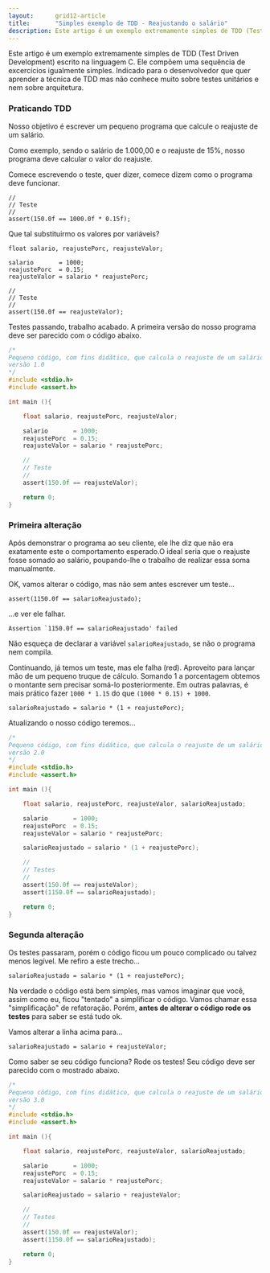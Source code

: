 ```yaml
---
layout:      grid12-article
title:       "Simples exemplo de TDD - Reajustando o salário"
description: Este artigo é um exemplo extremamente simples de TDD (Test Driven Development) escrito na linguagem C.
---
```


<div id="alerta">

<p>Este artigo é um exemplo extremamente simples de TDD (Test Driven Development) escrito na linguagem C.
Ele compõem uma sequência de excercícios igualmente simples. Indicado para o desenvolvedor que quer aprender a técnica
de TDD mas não conhece muito sobre testes unitários e nem sobre arquitetura.</p>

</div>


### Praticando TDD

Nosso objetivo é escrever um pequeno programa que calcule o reajuste de um salário.

Como exemplo, sendo o salário de 1.000,00 e o reajuste de 15%, nosso programa deve calcular o valor do reajuste. 

Comece escrevendo o teste, quer dizer, comece dizem como o programa deve funcionar.

    //
    // Teste
    //
    assert(150.0f == 1000.0f * 0.15f);


Que tal substituirmo os valores por variáveis?

    float salario, reajustePorc, reajusteValor;

    salario       = 1000;
    reajustePorc  = 0.15;
    reajusteValor = salario * reajustePorc;

    //
    // Teste
    //
    assert(150.0f == reajusteValor);

Testes passando, trabalho acabado. A primeira versão do nosso programa deve ser parecido com o código abaixo.

```c
/*
Pequeno código, com fins didático, que calcula o reajuste de um salário.
versão 1.0
*/
#include <stdio.h>
#include <assert.h>

int main (){

    float salario, reajustePorc, reajusteValor;

    salario       = 1000;
    reajustePorc  = 0.15;
    reajusteValor = salario * reajustePorc;

    //
    // Teste
    //
    assert(150.0f == reajusteValor);

    return 0;
}
```


### Primeira alteração


Após demonstrar o programa ao seu cliente, ele lhe diz que não era exatamente este o comportamento esperado.O ideal
seria que o reajuste fosse somado ao salário, poupando-lhe o trabalho de realizar essa soma manualmente.

OK, vamos alterar o código, mas não sem antes escrever um teste...


    assert(1150.0f == salarioReajustado);

...e ver ele falhar.

    Assertion `1150.0f == salarioReajustado' failed

Não esqueça de declarar a variável `salarioReajustado`, se não o programa nem compila. 

Continuando, já temos um teste, mas ele falha (red). Aproveito para lançar mão de um pequeno truque de cálculo. Somando 
1 a porcentagem obtemos o montante sem precisar somá-lo posteriormente. Em outras palavras, é mais prático fazer 
`1000 * 1.15` do que `(1000 * 0.15) + 1000`.

    salarioReajustado = salario * (1 + reajustePorc);

Atualizando o nosso código teremos...

```c
/*
Pequeno código, com fins didático, que calcula o reajuste de um salário.
versão 2.0
*/
#include <stdio.h>
#include <assert.h>

int main (){

    float salario, reajustePorc, reajusteValor, salarioReajustado;

    salario       = 1000;
    reajustePorc  = 0.15;
    reajusteValor = salario * reajustePorc;

    salarioReajustado = salario * (1 + reajustePorc);

    //
    // Testes
    //
    assert(150.0f == reajusteValor);
    assert(1150.0f == salarioReajustado);

    return 0;
}
```

### Segunda alteração

Os testes passaram, porém o código ficou um pouco complicado ou talvez menos legível. Me refiro a este trecho...

    salarioReajustado = salario * (1 + reajustePorc);

Na verdade o código está bem simples, mas vamos imaginar que você, assim como eu, ficou "tentado" a simplificar o código.
Vamos chamar essa "simplificação" de refatoração. Porém, __antes de alterar o código rode os testes__ para saber se está 
tudo ok.

Vamos alterar a linha acima para...

    salarioReajustado = salario + reajusteValor;

Como saber se seu código funciona? Rode os testes! Seu código deve ser parecido com o mostrado abaixo.



```c
/*
Pequeno código, com fins didático, que calcula o reajuste de um salário.
versão 3.0
*/
#include <stdio.h>
#include <assert.h>

int main (){

    float salario, reajustePorc, reajusteValor, salarioReajustado;

    salario       = 1000;
    reajustePorc  = 0.15;
    reajusteValor = salario * reajustePorc;

    salarioReajustado = salario + reajusteValor;

    //
    // Testes
    //
    assert(150.0f == reajusteValor);
    assert(1150.0f == salarioReajustado);

    return 0;
}
```